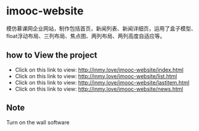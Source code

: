 # imooc-website
模仿慕课网企业网站，制作包括首页，新闻列表、新闻详细页，运用了盒子模型、float浮动布局、三列布局、焦点图、两列布局、两列高度自适应等。
 
 ## how to View the project
 * Click on this link to view: http://inmy.love/imooc-website/index.html
 * Click on this link to view: http://inmy.love/imooc-website/list.html
 * Click on this link to view: http://inmy.love/imooc-website/lastitem.html
 * Click on this link to view: http://inmy.love/imooc-website/news.html

## Note
 Turn on the wall software
